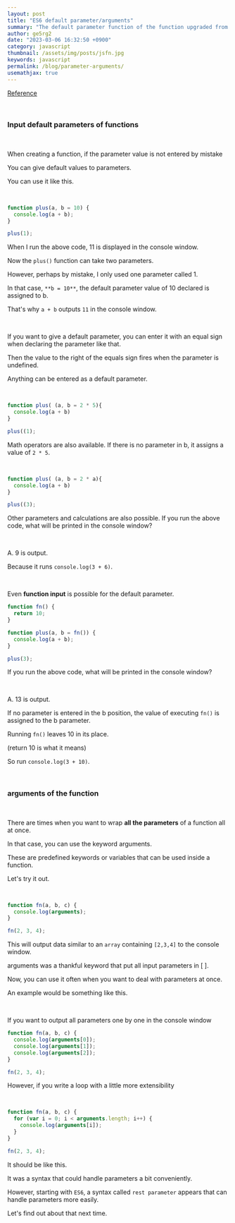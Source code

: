 ```yaml
---
layout: post
title: "ES6 default parameter/arguments"
summary: "The default parameter function of the function upgraded from ES6, ES5 syntax arguments."
author: ge5rg2
date: "2023-03-06 16:32:50 +0900"
category: javascript
thumbnail: /assets/img/posts/jsfn.jpg
keywords: javascript
permalink: /blog/parameter-arguments/
usemathjax: true
---
```


[Reference](https://codingapple.com/)

<br/>

### **Input default parameters of functions**

<br/>

When creating a function, if the parameter value is not entered by mistake

You can give default values to parameters.

You can use it like this.

<br/>

```jsx
function plus(a, b = 10) {
  console.log(a + b);
}

plus(1);
```

When I run the above code, 11 is displayed in the console window.

Now the `plus()` function can take two parameters.

However, perhaps by mistake, I only used one parameter called 1.

In that case, `**b = 10**`, the default parameter value of 10 declared is assigned to b.

That's why `a + b` outputs `11` in the console window.

<br/>

If you want to give a default parameter, you can enter it with an equal sign when declaring the parameter like that.

Then the value to the right of the equals sign fires when the parameter is undefined.

Anything can be entered as a default parameter.

<br/>

```jsx
function plus( (a, b = 2 * 5){
  console.log(a + b)
}

plus((1);
```

Math operators are also available. If there is no parameter in b, it assigns a value of `2 * 5`.

<br/>

```jsx
function plus( (a, b = 2 * a){
  console.log(a + b)
}

plus((3);
```

Other parameters and calculations are also possible. If you run the above code, what will be printed in the console window?

<br/>

A. 9 is output.

Because it runs `console.log(3 + 6)`.

<br/>

Even **function input** is possible for the default parameter.

```jsx
function fn() {
  return 10;
}

function plus(a, b = fn()) {
  console.log(a + b);
}

plus(3);
```

If you run the above code, what will be printed in the console window?

<br/>

A. 13 is output.

If no parameter is entered in the b position, the value of executing `fn()` is assigned to the b parameter.

Running `fn()` leaves 10 in its place.

(return 10 is what it means)

So run `console.log(3 + 10)`.

<br/>

### **arguments of the function**

<br/>

There are times when you want to wrap **all the parameters** of a function all at once.

In that case, you can use the keyword arguments.

These are predefined keywords or variables that can be used inside a function.

Let's try it out.

<br/>

```jsx
function fn(a, b, c) {
  console.log(arguments);
}

fn(2, 3, 4);
```

This will output data similar to an `array` containing `[2,3,4]` to the console window.

arguments was a thankful keyword that put all input parameters in [ ].

Now, you can use it often when you want to deal with parameters at once.

An example would be something like this.

<br/>

If you want to output all parameters one by one in the console window

```jsx
function fn(a, b, c) {
  console.log(arguments[0]);
  console.log(arguments[1]);
  console.log(arguments[2]);
}

fn(2, 3, 4);
```

However, if you write a loop with a little more extensibility

<br/>

```jsx
function fn(a, b, c) {
  for (var i = 0; i < arguments.length; i++) {
    console.log(arguments[i]);
  }
}

fn(2, 3, 4);
```

It should be like this.

It was a syntax that could handle parameters a bit conveniently.

However, starting with `ES6`, a syntax called `rest parameter` appears that can handle parameters more easily.

Let's find out about that next time.
